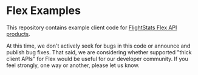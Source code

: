 # Flex Examples #

This repository contains example client code for [FlightStats Flex API products](https://developer.flightstats.com/).

At this time, we don't actively seek for bugs in this code or announce and publish bug fixes. That said, we are considering whether supported "thick client APIs" for Flex would be useful for our developer community. If you feel strongly, one way or another, please let us know.



